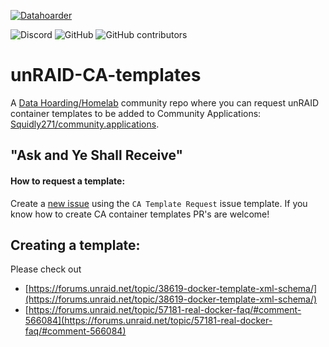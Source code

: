 [![Datahoarder](https://raw.githubusercontent.com/selfhosters/unRAID-CA-templates/master/.github/ISSUE_TEMPLATE/logo.png)](https://discord.gg/7hk4YD3)

![Discord](https://img.shields.io/discord/375055448187076609.svg?color=lightgrey&style=for-the-badge)
![GitHub](https://img.shields.io/github/license/selfhosters/unRAID-CA-templates.svg?color=lightgrey&style=for-the-badge)
![GitHub contributors](https://img.shields.io/github/contributors/selfhosters/unRAID-CA-templates.svg?color=lightgrey&style=for-the-badge)

# unRAID-CA-templates
A [Data Hoarding/Homelab](https://discord.gg/7hk4YD3) community repo where you can request unRAID container templates to be added to Community Applications: [Squidly271/community.applications](https://github.com/Squidly271/community.applications). 

## "Ask and Ye Shall Receive" 


#### How to request a template: 

Create a [new issue](https://github.com/selfhosters/unRAID-CA-templates/issues/new?assignees=&labels=Template+Request&template=ca-template-request.md&title=CA+Template+Request+-+%3Capplication+name%3E) using the `CA Template Request` issue template. If you know how to create CA container templates PR's are welcome!

## Creating a template: 
Please check out 
- [https://forums.unraid.net/topic/38619-docker-template-xml-schema/](https://forums.unraid.net/topic/38619-docker-template-xml-schema/) 
- [https://forums.unraid.net/topic/57181-real-docker-faq/#comment-566084](https://forums.unraid.net/topic/57181-real-docker-faq/#comment-566084)
